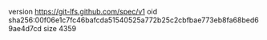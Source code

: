 version https://git-lfs.github.com/spec/v1
oid sha256:00f06e1c7fc46bafcda51540525a772b25c2cbfbae773eb8fa68bed69ae4d7cd
size 4359
